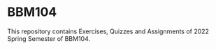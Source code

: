 # BBM104
This repository contains Exercises, Quizzes and Assignments of 2022 Spring Semester of BBM104.
